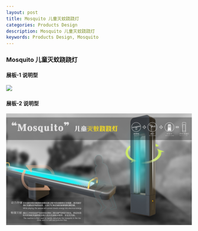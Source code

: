 ```yaml
---
layout: post
title: Mosquito 儿童灭蚊跷跷灯 
categories: Products Design
description: Mosquito 儿童灭蚊跷跷灯
keywords: Products Design, Mosquito
---
```


### Mosquito 儿童灭蚊跷跷灯 

#### 展板-1 说明型

   ![](/images/posts/productsdesign/mosquito/1.jpg)

#### 展板-2 说明型
![](/images/posts/productsdesign/mosquito/2.jpg)

  
